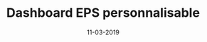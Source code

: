 ---
layout: project
title: 'Dashboard EPS personnalisable'
caption: Devenir distributeur en marque blanche
description: >
  UI Design - Déclinaison de l'interface cardholder EPS avec Sketch + Camtasia
date: '11-03-2019'
image: 
  path: /assets/img/works/cover-marque-blanche-solution-e-pay-space.gif
  srcset: 
    1920w: /assets/img/works/cover-marque-blanche-solution-e-pay-space.gif
    960w:  /assets/img/works/cover-marque-blanche-solution-e-pay-space@0,5x.gif
    480w:  /assets/img/works/cover-marque-blanche-solution-e-pay-space@0,25x.gif

links:
  - title: Voir le site officiel d'E-Pay Space
    url: https://epayspace.com/fr/solutions-de-paiement/devenir-distributeur-en-marque-blanche

sitemap: false

---